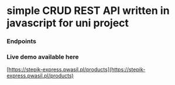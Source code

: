 # simple CRUD REST API written in javascript for uni project

### Endpoints


### Live demo available here
[https://stepik-express.pwasil.pl/products](https://stepik-express.pwasil.pl/products)
